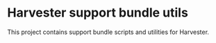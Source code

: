 # Harvester support bundle utils

This project contains support bundle scripts and utilities for Harvester.